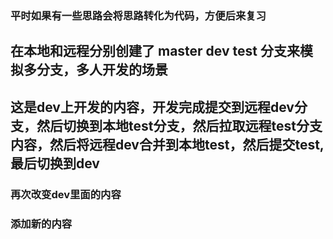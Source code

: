 ### 平时如果有一些思路会将思路转化为代码，方便后来复习


## 在本地和远程分别创建了 master dev test 分支来模拟多分支，多人开发的场景

## 这是dev上开发的内容，开发完成提交到远程dev分支，然后切换到本地test分支，然后拉取远程test分支内容，然后将远程dev合并到本地test，然后提交test,最后切换到dev


### 再次改变dev里面的内容

### 添加新的内容